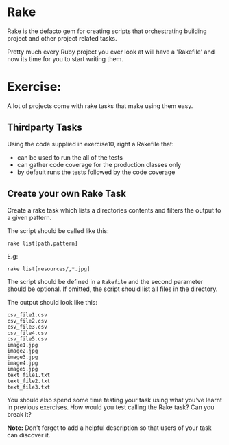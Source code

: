 # Rake
Rake is the defacto gem for creating scripts that orchestrating building project and other project related tasks.

Pretty much every Ruby project you ever look at will have a 'Rakefile' and now its time for you to start writing them.

# Exercise:
A lot of projects come with rake tasks that make using them easy.

## Thirdparty Tasks
Using the code supplied in exercise10, right a Rakefile that:

- can be used to run the all of the tests
- can gather code coverage for the production classes only
- by default runs the tests followed by the code coverage

## Create your own Rake Task

Create a rake task which lists a directories contents and filters the output to a given pattern.

The script should be called like this:

```
rake list[path,pattern]
```

E.g:

```
rake list[resources/,*.jpg]
```

The script should be defined in a `Rakefile` and the second parameter should be optional. If omitted, the script should list all files in the directory.

The output should look like this:

```
csv_file1.csv
csv_file2.csv
csv_file3.csv
csv_file4.csv
csv_file5.csv
image1.jpg
image2.jpg
image3.jpg
image4.jpg
image5.jpg
text_file1.txt
text_file2.txt
text_file3.txt
```

You should also spend some time testing your task using what you've learnt in previous exercises. How would you test calling the Rake task? Can you break it?

**Note:** Don't forget to add a helpful description so that users of your task can discover it.


